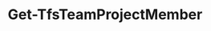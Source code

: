 ﻿---
title: Get-TfsTeamProjectMember
breadcrumbs: [ "TeamProject", "Member" ]
parent: "TeamProject.Member"
description: "Gets the members of a team project. "
remarks: 
parameterSets: 
  "_All_": [ AsIdentity, Collection, Member, Project, Server ] 
  "__AllParameterSets":  
    Member: 
      type: "object"  
      position: "0"  
    AsIdentity: 
      type: "SwitchParameter"  
    Collection: 
      type: "object"  
    Project: 
      type: "object"  
    Server: 
      type: "object" 
parameters: 
  - name: "Member" 
    description: "Specifies the name of a team project member. Wildcards are supported. When omitted, all team project members are returned. " 
    globbing: false 
    position: 0 
    type: "object" 
    defaultValue: "*" 
  - name: "AsIdentity" 
    description: "Returns the members as fully resolved Identity objects. When omitted, it returns only the name, ID and email of the users. " 
    globbing: false 
    type: "SwitchParameter" 
    defaultValue: "False" 
  - name: "Project" 
    description: "Specifies the name of the Team Project, its ID (a GUID), or a Microsoft.TeamFoundation.Core.WebApi.TeamProject object to connect to. When omitted, it defaults to the connection set by Connect-TfsTeamProject (if any). For more details, see the Get-TfsTeamProject cmdlet. " 
    globbing: false 
    pipelineInput: "true (ByValue)" 
    type: "object" 
  - name: "Collection" 
    description: "Specifies the URL to the Team Project Collection or Azure DevOps Organization to connect to, a TfsTeamProjectCollection object (Windows PowerShell only), or a VssConnection object. You can also connect to an Azure DevOps Services organizations by simply providing its name instead of the full URL. For more details, see the Get-TfsTeamProjectCollection cmdlet. When omitted, it defaults to the connection set by Connect-TfsTeamProjectCollection (if any). " 
    globbing: false 
    type: "object" 
    aliases: [ Organization ] 
  - name: "Organization" 
    description: "Specifies the URL to the Team Project Collection or Azure DevOps Organization to connect to, a TfsTeamProjectCollection object (Windows PowerShell only), or a VssConnection object. You can also connect to an Azure DevOps Services organizations by simply providing its name instead of the full URL. For more details, see the Get-TfsTeamProjectCollection cmdlet. When omitted, it defaults to the connection set by Connect-TfsTeamProjectCollection (if any). This is an alias of the Collection parameter." 
    globbing: false 
    type: "object" 
    aliases: [ Organization ] 
  - name: "Server" 
    description: "Specifies the URL to the Team Foundation Server to connect to, a TfsConfigurationServer object (Windows PowerShell only), or a VssConnection object. When omitted, it defaults to the connection set by Connect-TfsConfiguration (if any). For more details, see the Get-TfsConfigurationServer cmdlet. " 
    globbing: false 
    type: "object"
inputs: 
  - type: "System.Object" 
    description: "Specifies the name of the Team Project, its ID (a GUID), or a Microsoft.TeamFoundation.Core.WebApi.TeamProject object to connect to. When omitted, it defaults to the connection set by Connect-TfsTeamProject (if any). For more details, see the Get-TfsTeamProject cmdlet. "
outputs: 
  - type: "Microsoft.VisualStudio.Services.Identity.Identity" 
    description:  
  - type: "TfsCmdlets.Models.TeamProjectMember" 
    description: 
notes: 
relatedLinks: 
  - text: "Online Version:" 
    uri: "https://tfscmdlets.dev/docs/cmdlets/TeamProject/Member/Get-TfsTeamProjectMember"
aliases: 
examples: 
---
